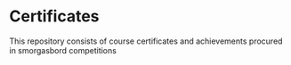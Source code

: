# Certificates
This repository consists of course certificates and achievements procured in smorgasbord competitions
